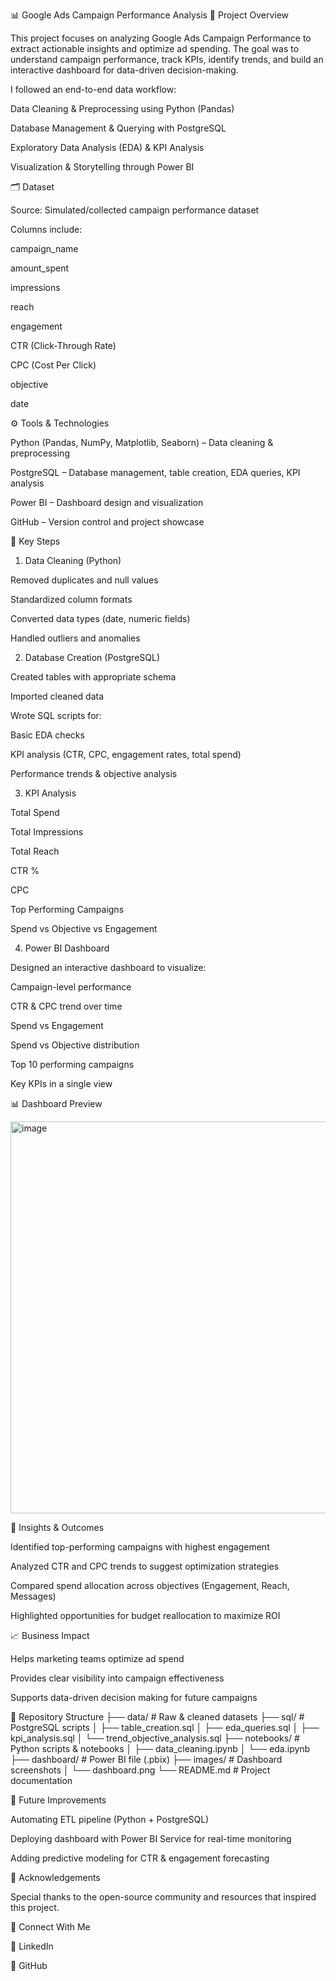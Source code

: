 📊 Google Ads Campaign Performance Analysis
📌 Project Overview

This project focuses on analyzing Google Ads Campaign Performance to extract actionable insights and optimize ad spending. The goal was to understand campaign performance, track KPIs, identify trends, and build an interactive dashboard for data-driven decision-making.

I followed an end-to-end data workflow:

Data Cleaning & Preprocessing using Python (Pandas)

Database Management & Querying with PostgreSQL

Exploratory Data Analysis (EDA) & KPI Analysis

Visualization & Storytelling through Power BI

🗂️ Dataset

Source: Simulated/collected campaign performance dataset

Columns include:

campaign_name

amount_spent

impressions

reach

engagement

CTR (Click-Through Rate)

CPC (Cost Per Click)

objective

date

⚙️ Tools & Technologies

Python (Pandas, NumPy, Matplotlib, Seaborn) – Data cleaning & preprocessing

PostgreSQL – Database management, table creation, EDA queries, KPI analysis

Power BI – Dashboard design and visualization

GitHub – Version control and project showcase

🔑 Key Steps
1. Data Cleaning (Python)

Removed duplicates and null values

Standardized column formats

Converted data types (date, numeric fields)

Handled outliers and anomalies

2. Database Creation (PostgreSQL)

Created tables with appropriate schema

Imported cleaned data

Wrote SQL scripts for:

Basic EDA checks

KPI analysis (CTR, CPC, engagement rates, total spend)

Performance trends & objective analysis

3. KPI Analysis

Total Spend

Total Impressions

Total Reach

CTR %

CPC

Top Performing Campaigns

Spend vs Objective vs Engagement

4. Power BI Dashboard

Designed an interactive dashboard to visualize:

Campaign-level performance

CTR & CPC trend over time

Spend vs Engagement

Spend vs Objective distribution

Top 10 performing campaigns

Key KPIs in a single view

📊 Dashboard Preview

<img width="1117" height="627" alt="image" src="https://github.com/user-attachments/assets/1036dd92-6ec7-4c7b-9f5f-d3f49f2e3de5" />


🚀 Insights & Outcomes

Identified top-performing campaigns with highest engagement

Analyzed CTR and CPC trends to suggest optimization strategies

Compared spend allocation across objectives (Engagement, Reach, Messages)

Highlighted opportunities for budget reallocation to maximize ROI

📈 Business Impact

Helps marketing teams optimize ad spend

Provides clear visibility into campaign effectiveness

Supports data-driven decision making for future campaigns

📂 Repository Structure
├── data/                 # Raw & cleaned datasets
├── sql/                  # PostgreSQL scripts
│   ├── table_creation.sql
│   ├── eda_queries.sql
│   ├── kpi_analysis.sql
│   └── trend_objective_analysis.sql
├── notebooks/            # Python scripts & notebooks
│   ├── data_cleaning.ipynb
│   └── eda.ipynb
├── dashboard/            # Power BI file (.pbix)
├── images/               # Dashboard screenshots
│   └── dashboard.png
└── README.md             # Project documentation

📌 Future Improvements

Automating ETL pipeline (Python + PostgreSQL)

Deploying dashboard with Power BI Service for real-time monitoring

Adding predictive modeling for CTR & engagement forecasting

🙌 Acknowledgements

Special thanks to the open-source community and resources that inspired this project.

🔗 Connect With Me

💼 LinkedIn

📂 GitHub
